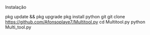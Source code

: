 Instalação 

pkg update && pkg upgrade
pkg install python git
git clone https://github.com/Afonsoplaye7/Multitool.py
cd Multitool.py
python Multi_tool.py
